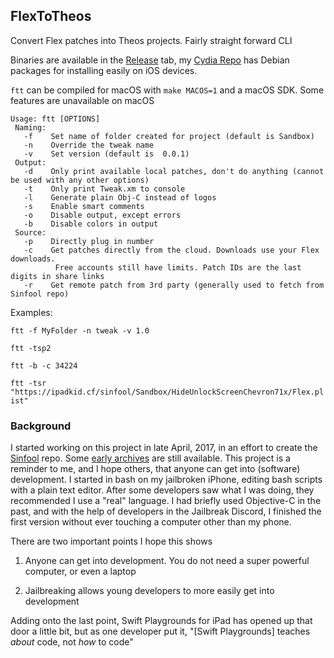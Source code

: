 ## FlexToTheos 

Convert Flex patches into Theos projects. Fairly straight forward CLI

Binaries are available in the [Release](https://github.com/ipadkid358/FlexToTheos/releases) tab, my [Cydia Repo](https://ipadkid.cf/) has Debian packages for installing easily on iOS devices.

`ftt` can be compiled for macOS with `make MACOS=1` and a macOS SDK. Some features are unavailable on macOS

```
Usage: ftt [OPTIONS]
 Naming:
   -f    Set name of folder created for project (default is Sandbox)
   -n    Override the tweak name
   -v    Set version (default is  0.0.1)
 Output:
   -d    Only print available local patches, don't do anything (cannot be used with any other options)
   -t    Only print Tweak.xm to console
   -l    Generate plain Obj-C instead of logos
   -s    Enable smart comments
   -o    Disable output, except errors
   -b    Disable colors in output
 Source:
   -p    Directly plug in number
   -c    Get patches directly from the cloud. Downloads use your Flex downloads.
          Free accounts still have limits. Patch IDs are the last digits in share links
   -r    Get remote patch from 3rd party (generally used to fetch from Sinfool repo)
```

Examples:

`ftt -f MyFolder -n tweak -v 1.0`

`ftt -tsp2`

`ftt -b -c 34224`

`ftt -tsr "https://ipadkid.cf/sinfool/Sandbox/HideUnlockScreenChevron71x/Flex.plist"`


### Background

I started working on this project in late April, 2017, in an effort to create the [Sinfool](https://ipadkid.cf/sinfool/) repo. Some [early archives](https://ipadkid.cf/ftt/) are still available. This project is a reminder to me, and I hope others, that anyone can get into (software) development. I started in bash on my jailbroken iPhone, editing bash scripts with a plain text editor. After some developers saw what I was doing, they recommended I use a "real" language. I had briefly used Objective-C in the past, and with the help of developers in the Jailbreak Discord, I finished the first version without ever touching a computer other than my phone.

There are two important points I hope this shows

1. Anyone can get into development. You do not need a super powerful computer, or even a laptop

2. Jailbreaking allows young developers to more easily get into development

Adding onto the last point, Swift Playgrounds for iPad has opened up that door a little bit, but as one developer put it, "[Swift Playgrounds] teaches *about* code, not *how* to code"

